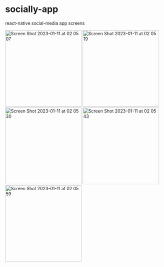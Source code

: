 # socially-app
react-native social-media app screens

<div>
<img width="244" alt="Screen Shot 2023-01-11 at 02 05 07" src="https://user-images.githubusercontent.com/45719234/211680956-cee8cb47-d599-4d9e-9207-848b80c917e7.png">
<img width="244" alt="Screen Shot 2023-01-11 at 02 05 19" src="https://user-images.githubusercontent.com/45719234/211680974-476425a6-2846-47b6-90fd-ddc2fbffe99c.png">
<img width="244" alt="Screen Shot 2023-01-11 at 02 05 30" src="https://user-images.githubusercontent.com/45719234/211681003-4cc755a0-2959-4d88-a1ee-d1ee5aec8b74.png">
<img width="244" alt="Screen Shot 2023-01-11 at 02 05 43" src="https://user-images.githubusercontent.com/45719234/211681047-d9231bcd-8a6a-448e-81a7-56be34adb9a7.png">
<img width="244" alt="Screen Shot 2023-01-11 at 02 05 59" src="https://user-images.githubusercontent.com/45719234/211681060-afed058d-d0f1-4e9d-8b16-04bf6205b4a0.png">
</div>
